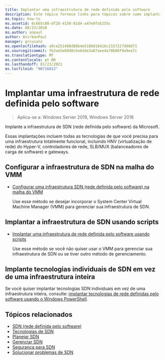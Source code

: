 ```yaml
---
title: Implantar uma infraestrutura de rede definida pelo software
description: Este tópico fornece links para tópicos sobre como implantar uma infraestrutura de SDN (rede definida pelo software) da Microsoft usando scripts no Windows Server 2019 e 2016.
ms.topic: how-to
ms.assetid: 6c665c88-df28-4150-81d4-a47e9fa5255c
ms.date: 08/23/2018
ms.author: anpaul
author: AnirbanPaul
manager: grcusanz
ms.openlocfilehash: a9ce251488d80b4e5180d1641bc2157227d08d71
ms.sourcegitcommit: fb2ae5e6040cbe6dde3a87aee4a78b08f9a9ea7c
ms.translationtype: MT
ms.contentlocale: pt-BR
ms.lasthandoff: 01/23/2021
ms.locfileid: "98716012"
---
```

# <a name="deploy-a-software-defined-network-infrastructure"></a>Implantar uma infraestrutura de rede definida pelo software

>Aplica-se a: Windows Server 2019, Windows Server 2016

Implante a infraestrutura de SDN (rede definida pelo software) da Microsoft.

Essas implantações incluem todas as tecnologias de que você precisa para uma infraestrutura totalmente funcional, incluindo HNV (virtualização de rede) do Hyper-V, controladores de rede, SLB/MUX (balanceadores de carga de software) e gateways.

## <a name="set-up-sdn-infrastructure-in-the-vmm-fabric"></a>Configurar a infraestrutura de SDN na malha do VMM




-   [Configurar uma infraestrutura SDN (rede definida pelo software) na malha do VMM](/system-center/vmm/deploy-sdn)

    Use esse método se desejar incorporar o System Center Virtual Machine Manager (VMM) para gerenciar sua infraestrutura de SDN.

## <a name="deploy-sdn-infrastructure-using-scripts"></a>Implantar a infraestrutura de SDN usando scripts

-   [Implantar uma infraestrutura de rede definida pelo software usando scripts](../../sdn/deploy/Deploy-a-Software-Defined-Network-infrastructure-using-scripts.md)

    Use esse método se você não quiser usar o VMM para gerenciar sua infraestrutura de SDN ou se tiver outro método de gerenciamento.


## <a name="deploy-individual-sdn-technologies-instead-of-an-entire-infrastructure"></a>Implante tecnologias individuais de SDN em vez de uma infraestrutura inteira
 Se você quiser implantar tecnologias SDN individuais em vez de uma infraestrutura inteira, consulte: [implantar tecnologias de rede definidas pelo software usando o Windows PowerShell](Deploy-Software-Defined-Network-Technologies-using-Windows-PowerShell.md).








## <a name="related-topics"></a>Tópicos relacionados
- [SDN (rede definida pelo software)](../software-defined-networking.md)
- [Tecnologias de SDN](../technologies/Software-Defined-Networking-Technologies.md)
- [Planejar SDN](../plan/plan-a-software-defined-network-infrastructure.md)
- [Gerenciar SDN](../manage/manage-sdn.md)
- [Segurança para SDN](../security/sdn-security-top.md)
- [Solucionar problemas de SDN](../troubleshoot/Troubleshoot-Software-Defined-Networking.md)